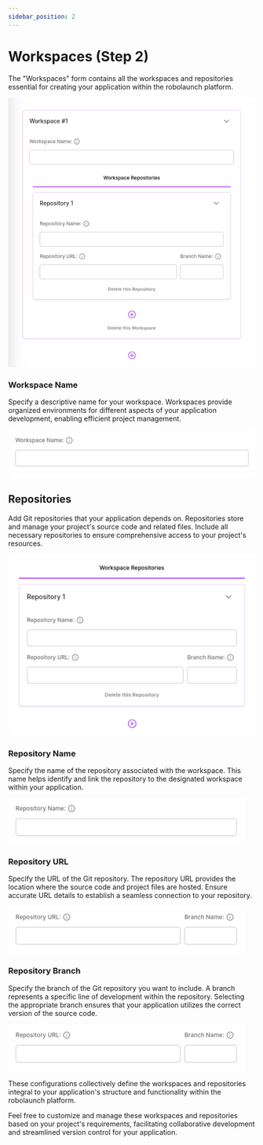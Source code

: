 ```yaml
---
sidebar_position: 2
---
```


# Workspaces (Step 2)

The "Workspaces" form contains all the workspaces and repositories essential for creating your application within the robolaunch platform.

![Workspaces form is the form that contains all the workspaces and repositories of your application to be created.](./img/workspaces.png)

### Workspace Name
Specify a descriptive name for your workspace. Workspaces provide organized environments for different aspects of your application development, enabling efficient project management.

![Workspaces Name](./img/w-name.png)

## Repositories
Add Git repositories that your application depends on. Repositories store and manage your project's source code and related files. Include all necessary repositories to ensure comprehensive access to your project's resources.

![Workspaces Name](./img/repositories.png)

### Repository Name
Specify the name of the repository associated with the workspace. This name helps identify and link the repository to the designated workspace within your application.

![Repository Name](./img/r-name.png)

### Repository URL
Specify the URL of the Git repository. The repository URL provides the location where the source code and project files are hosted. Ensure accurate URL details to establish a seamless connection to your repository.

![Repository URL](./img/r-url-branch.png)

### Repository Branch
Specify the branch of the Git repository you want to include. A branch represents a specific line of development within the repository. Selecting the appropriate branch ensures that your application utilizes the correct version of the source code.

![Repository Branch](./img/r-url-branch.png)

These configurations collectively define the workspaces and repositories integral to your application's structure and functionality within the robolaunch platform.

Feel free to customize and manage these workspaces and repositories based on your project's requirements, facilitating collaborative development and streamlined version control for your application.
